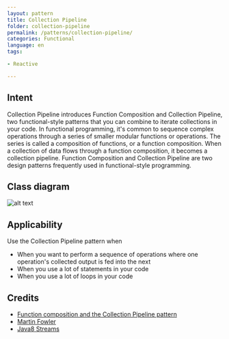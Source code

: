 ```yaml
---
layout: pattern
title: Collection Pipeline
folder: collection-pipeline
permalink: /patterns/collection-pipeline/
categories: Functional
language: en
tags:

- Reactive

---
```


## Intent

Collection Pipeline introduces Function Composition and Collection Pipeline, two functional-style
patterns that you can combine to iterate collections in your code.
In functional programming, it's common to sequence complex operations through a series of smaller
modular functions or operations. The series is called a composition of functions, or a function
composition. When a collection of data flows through a function composition, it becomes a collection
pipeline. Function Composition and Collection Pipeline are two design patterns frequently used in
functional-style programming.

## Class diagram

![alt text](/etc/collection-pipeline.png "Collection Pipeline")

## Applicability

Use the Collection Pipeline pattern when

* When you want to perform a sequence of operations where one operation's collected output is fed
  into the next
* When you use a lot of statements in your code
* When you use a lot of loops in your code

## Credits

* [Function composition and the Collection Pipeline pattern](https://www.ibm.com/developerworks/library/j-java8idioms2/index.html)
* [Martin Fowler](https://martinfowler.com/articles/collection-pipeline/)
* [Java8 Streams](https://docs.oracle.com/javase/8/docs/api/java/util/stream/package-summary.html)
